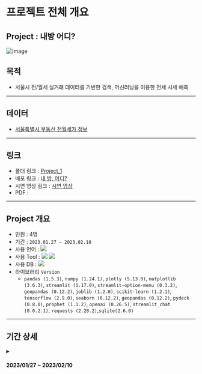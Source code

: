 # 프로젝트 전체 개요

## Project : 내방 어디?
![image](https://user-images.githubusercontent.com/120995529/216347597-1ff2140e-78d4-424d-8ffc-4ff9fdc269f9.png)

## 목적
- 서울시 전/월세 실거래 데이터를 기반한 검색, 머신러닝을 이용한 전세 시세 예측
***

## 데이터
- [서울특별시 부동산 전월세가 정보](https://data.seoul.go.kr/dataList/OA-21276/S/1/datasetView.do)
***

## 링크
- 폴더 링크 : [Project_1](https://github.com/Depra3/Human_Project1)
- 배포 링크 : [내 방, 어디?](https://depra3-human-project1-app-kbirqs.streamlit.app/)
- 시연 영상 링크 : [시연 영상](https://www.youtube.com/watch?v=RbN39pUA1Ww&ab_channel=evanjjh)
- PDF : 
***

## Project 개요
- 인원 : 4명
- 기간 : `2023.01.27 ~ 2023.02.10`
- 사용 언어 : <img src="https://img.shields.io/badge/Python:3.9.13-3776AB?style=flat&logo=Python&logoColor=white"/>
- 사용 Tool : <img src="https://img.shields.io/badge/Python:1.74.1-3776AB?style=flat&logo=Python&logoColor=white"/> <img src="https://img.shields.io/badge/Google Colab-F9AB00?style=flat&logo=Google Colab&logoColor=white"/>
- 사용 DB : <img src="https://img.shields.io/badge/SQLite:2.6.0-003B57?style=flat&logo=SQLite&logoColor=white"/>
- 라이브러리 `Version`
    + `pandas (1.5.3)`, `numpy (1.24.1)`, `plotly (5.13.0)`, `matplotlib (3.6.3)`, `streamlit (1.17.0)`, `streamlit-option-menu (0.3.2)`, `geopandas (0.12.2)`, `joblib (1.2.0)`, `scikit-learn (1.2.1)`, `tensorflow (2.9.0)`, `seaborn (0.12.2)`, `geopandas (0.12.2)`, `pydeck (0.8.0)`, `prophet (1.1.2)`, `openai (0.26.5)`, `streamlit_chat (0.0.2.1)`, `requests (2.28.2)`,`sqlite(2.6.0)`
***

## 기간 상세

<details>
<summary><h4>2023/01/27 ~ 2023/02/10</h4></summary>
<div markdown="1">

<details>
<summary><h4>2023/01/27</h4></summary>
<div markdown="1">

- 주제 선정
    + 부동산 전/월세 관련 내용
</div>
</details>

<details>
<summary><h4>2023/01/30</h4></summary>
<div markdown="1">

- 개발팀
    + 오늘 한 내용
        - streamlit 배포
        - 전체적인 스토리 구상
        - 기본적인 UI 구현
    + 오늘 못 한 내용
        - 추천 기능 시도 : 거래 매물이 많은 지역 (or 면적당 가격이 싼 곳)
        - 전, 월세 검색 페이지 구현
        - 건의사항 페이지 구현
    + 내일 할 내용
        - 전/월세 검색 및 비교 기능 추가
        - 결과물 동기화

- 데이터팀
    + 오늘 한 내용
        - 공공데이터 검색
        - 결측치 제거, 불필요한 데이터 제거
        - 시나리오 작성
    + 오늘 못한 내용
        - 데이터 전처리
        - 시나리오 재작성
        - 데이터 시각화, 예측모델 구상
    + 내일 할 내용
        - 데이터 전처리
        - 데이터 시각화
        - 시나리오 재작성
</div>
</details>

<details>
<summary><h4>2023/01/31</h4></summary>
<div markdown="1">

- 데이터 처리 방법 선택
    + API를 이용하여 DB에 저장
- 웹개발 프레임워크 선택 (`Flask` or `Streamlit`)
    + 보다 쉬워보이는 `Streamlit`로 선택
- 전체 시나리오 구상
</div>
</details>

<details>
<summary><h4>2023/02/01</h4></summary>
<div markdown="1">
- 개발팀
    + 오늘 한 내용
        - Index 페이지 
            + 기본적인 layer 구상
            + 거래횟수가 많은 지역 순으로 데이터 정렬
        - 전/월세 페이지
            + Sidebar에서 조건에 맞는 검색 기능
            + 보증금, 월세, 면적의 최소값/최대값을 지정해주는 슬라이더
            + 버튼 누를 시 선택된 값에 해당하는 검색 기능
            + 면적 제곱미터를 평수로 변환하는 람다식
            + 필요한 칼럼을 조인하여 데이터 가공
            + 특정 칼럼에서 특정 문자 삭제
        - 건의사항 페이지
            + 게시판 UI 및 기능 구현
            + sqlite DB 연동
        - 코드 동기화
    + 오늘 못 한 내용
        - Index 페이지
            + 정렬한 데이터 추출        
        - 전월세 페이지
            + 전세와 월세를 동시에 보여주는 기능
            + 보증금 월세 범위가 예상보다 컸음
        - 건의사항 페이지
            + 게시글 수정&삭제 기능(추후에 html 활용하여 추가 예정)
    + 내일 할 내용
        - 데이터 추가 핸들링
        - home 페이지 디자인 마무리
        - 전세예측 페이지 구현
        - 게시글 수정 & 삭제 기능
        - 건의사항 내용 칸 늘리기

- 데이터팀
    + 오늘 한 내용
        - 데이터 전처리 정리
        - 최적 시각화 그래프 서칭
        - 프로젝트 시나리오 재작성
        - streamlit 사용하여 구, 동 선택 가능한multislectbox 구현
        - 구, 동 별 데이터 시각화 코드 작성
    + 오늘 못 한 내용
        - 데이터 전처리(일일 평균)
        - 그래프 최적화
    + 내일 할 내용
        - 구, 동 별 일일 평균 시각화 코드 작성
        - 막대 및 지도 시각화
        - 시나리오 보충
</div>
</details>

<details>
<summary><h4>2023/02/02</h4></summary>
<div markdown="1">

- 개발팀
    + 오늘 한 것
        - homepage UI 디자인변경
        - homepage dataframe구성 변경
        - 월/전세 전체 검색기능
        - 월세, 보증금, 면적검색할 때 최소, 최댓값 입력 기능
        - 건의사항 목록 간격 수정
        - 건의사항 처리상태 변경 기능
        - 건의사항 제목, 사용자명 검색 기능
    + 오늘 못한 것
        - 지역에 맞춘 keyword 알고리즘
        - 건의사항 게시글 조회, 수정, 삭제 기능
    + 내일 할 것
        - homepage keyword 알고리즘 구현
        - 건의사항 검색 UI 수정
        - 건의사항 내용 검색 기능(디버깅)
        - 건의사항 검색 시 목록 수정
        - 건의사항 목록 간격

- 데이터팀
    + 오늘 한 것
        - 데이터 전처리 정리
        - 최적 시각화 그래프 서칭
        - 지도 그래프 시각화 코드 작성(진행중)
        - 프로젝트 시나리오 재작성
        - streamlit 사용하여 구, 동 선택 가능한 multislectbox 구현
        - 구, 동 별 데이터 시각화 코드 작성
    + 오늘 못한 것
        - 데이터 전처리(일일 평균)
        - 지도 그래프 시각화 코드 작성(미완)
        - 그래프 최적화
    + 내일 할 것
        - 구, 동 별 일일 평균 시각화 코드 작성
        - 막대 및 지도 시각화
        - 시나리오 보충(도식화)
</div>
</details>

<details>
<summary><h4>2023/02/03</h4></summary>
<div markdown="1">

- 개발팀
    + 오늘 한 것
        - 검색 페이지 슬라이더 기능 조정
            + 슬라이더와 텍스트박스값 연동
        - 건의사항
            + 게시글 조회 기능
            + UI 변경
            + 관리자 메뉴 기능 추가
    + 오늘 못한 것
        - csv데이터값 결함 수정
            + 월/전세 구분 오류 확인
        - 건의사항 목록 간격 지정
    + 내일 할 것
        - csv데이터값 결함 수정
        - 건의사항 관리자 메뉴 숨기기

- 데이터팀
    + 오늘 한 것
        - json 파일 변경
        - csv파일과 json파일 병합
        - 지도 시각화 구현
        - 실거래가 머신러닝 코드 분석
        - 월세 실거래수 지역 순위 막대그래프 구현
        - 전세 실거래 수 지역 순위 막대그래프 구현
        - 전세 및 월세(보증금) 월 평균 라인그래프 구현
        - 실거래가 데이터 전처리 진행
    + 오늘 못한 것
        - 실거래가 머신러닝 코드 구현
        - 전세 및 월세 실거래가 데이터 전처리
        - 전세 및 월세 실거래가 계산 레이아웃 구현
    + 다음주 할 것
        - 실거래가 머신러닝 코드 구현
        - 전세 및 월세 실거래가 데이터 전처리
        - 전세 및 월세 실거래가 계산 레이아웃 구현
        - 지도 시각화 수정
</div>
</details>

<details>
<summary><h4>2023/02/06</h4></summary>
<div markdown="1">

- 개발팀
    + 오늘 한 것
        - BigQuery를 통한 data cloud 구현 시도
    + 오늘 못한 것
        - 실시간 데이터 수집(api로 받기)
    + 내일 할 것
        - 실시간 데이터 수집
        - 홈페이지 기능 재배치
- 데이터팀
    + 오늘 한 것
        - json 파일 geojson으로 변경
        - csv파일과 json파일 병합
        - 지도 시각화 구현(완료)
        - 실거래가 머신러닝 코드 분석(진행중)
        - 실거래가 데이터 전처리 진행(완료)
    + 오늘 못한 것
        - 실거래가 머신러닝 코드 구현(진행중)
        - 전세 및 월세 실거래가 계산 레이아웃 구현(진행중)
    + 내일 할 것
        - 실거래가 머신러닝 코드 구현
        - 전세 및 월세 실거래가 계산 레이아웃 구현
</div>
</details>

<details>
<summary><h4>2023/02/07</h4></summary>
<div markdown="1">

- 개발팀
    + 오늘 한 것
        - 홈페이지 재배치
        - 검색 slider에 scale 추가
        - API data를 DB에 연결
    + 오늘 못한 것
        - 실시간 데이터 수집
            + batch process 구현
    + 내일 할 것
        - batch process 구현

- 데이터팀
    + 오늘 한 것
        - 실거래가 머신러닝 코드 구현1(완료)
        - 실거래가 머신러닝 코드 분석(완료)
        - 전세 및 월세 실거래가 계산 레이아웃 구현(진행중)
    + 오늘 못한 것
        - 실거래가 머신러닝 코드 구현2(진행중)
        - 전세 및 월세 실거래가 계산 레이아웃 구현(진행중)
    + 내일 할 것
        - 실거래가 머신러닝 코드 구현2
        - 전세 및 월세 실거래가 계산 코드 작성
</div>
</details>

<details>
<summary><h4>2023/02/08</h4></summary>
<div markdown="1">

- 개발팀
    + 오늘 한 것
        - 배치파일을 이용한 실시간 데이터 수집
        - 실시간 데이터받는 중 서치.py에 버그 수정
            + (받아오는 데이터들이 StringType이여서 int형으로 변환)
        - 각 기능 설명 추가
        - 건의사항 UI 기능추가(진행중) 및 변경
    + 오늘 못한 것
        - 전월세 검색 페이지 버그 수정
    + 내일 할 것
        - 전월세 검색 페이지에 조회버튼 버그 수정
        - 배치파일을 이용해 update되는지 확인

- 데이터팀
    + 오늘 한 것
        - LSTM 예측 모델 보완
        - prophet 예측 모델 완성
        - 그래프 레이아웃 시각화 수정( 구 선택 추가 )
        - ChatBot 데이터 연동
        - 전월세 전환 계산 1 구현 ( 전세 --> 월세 )
    + 오늘 못한 것
        - 머신러닝 시각화 레이아웃 수정
        - 전월세 전환 계산 2,3 구현( 월세--> 전세, 전환율 계산)
    + 내일 할 것
        - ChatBot 데이터 수정
        - 머신러닝 시각화 레이아웃 수정
        - 전월세 전환 계산 2,3 구현( 월세--> 전세, 전환율 계산)
</div>
</details>

<details>
<summary><h4>2023/02/09</h4></summary>
<div markdown="1">

- 개발팀, 데이터팀
    + 오늘 한 것
        - streamlit 배포
        - 시스템 통합
    + 오늘 못한 것
        - 시스템 통합
        - 버그 수정
    + 내일 할 것
        - 시스템 통합
        - 버그 수정
</div>
</details>

<details>
<summary><h4>2023/02/10</h4></summary>
<div markdown="1">

- 개발팀, 데이터팀
    + 오늘 한 것
        - 버그 수정
        - 시스템 통합
        - 마무리
</div>
</details>

</div>
</details>